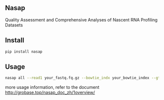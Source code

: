 ## Nasap  
Quality Assessment and Comprehensive Analyses of Nascent RNA Profiling Datasets

## Install 
```bash
pip install nasap
```

## Usage 
```bash 
nasap all --read1 your_fastq.fq.gz --bowtie_indx your_bowtie_index --gtf your_gtf 
```
more usage information, refer to the document  
http://grobase.top/nasap_doc_zh/1overview/  
